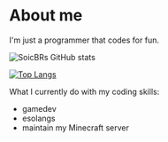 # About me

I'm just a programmer that codes for fun.

![SoicBRs GitHub stats](https://github-readme-stats.vercel.app/api?username=SoicBRcode&count_private=true&theme=dracula)

[![Top Langs](https://github-readme-stats.vercel.app/api/top-langs/?username=SoicBRcode&layout=compact&theme=dracula)](https://github.com/anuraghazra/github-readme-stats)


What I currently do with my coding skills:
- gamedev
- esolangs
- maintain my Minecraft server
